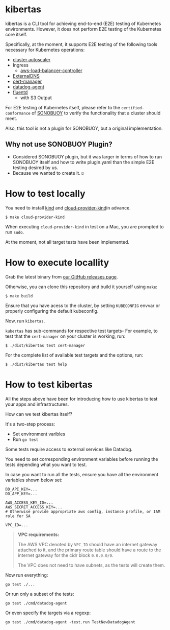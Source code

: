 # kibertas

kibertas is a CLI tool for achieving end-to-end (E2E) testing of Kubernetes environments. However, it does not perform E2E testing of the Kubernetes core itself.

Specifically, at the moment, it supports E2E testing of the following tools necessary for Kubernetes operations:

- [cluster autoscaler](https://github.com/kubernetes/autoscaler/tree/master/cluster-autoscaler)
- Ingress
    - [aws-load-balancer-controller](https://kubernetes-sigs.github.io/aws-load-balancer-controller/v2.6/)
- [ExternalDNS](https://github.com/kubernetes-sigs/external-dns)
- [cert-manager](https://cert-manager.io/)
- [datadog-agent](https://github.com/DataDog/datadog-agent)
- [fluentd](https://github.com/fluent/fluentd)
  - with S3 Output

For E2E testing of Kubernetes itself, please refer to the `certified-conformance` of [SONOBUOY](https://sonobuoy.io/) to verify the functionality that a cluster should meet.

Also, this tool is not a plugin for SONOBUOY, but a original implementation.

## Why not use SONOBUOY Plugin?

- Considered SONOBUOY plugin, but it was larger in terms of how to run SONOBUOY itself and how to write plugin.yaml than the simple E2E testing desired by us.
- Because we wanted to create it.☺️

# How to test locally

You need to install [kind](https://github.com/kubernetes-sigs/kind) and [cloud-provider-kind](https://github.com/kubernetes-sigs/cloud-provider-kind)in advance.

```
$ make cloud-provider-kind
```

When executing `cloud-provider-kind` in test on a Mac, you are prompted to run `sudo`.

At the moment, not all target tests have been implemented.

# How to execute locallity

Grab the latest binary from [our GitHub releases page](https://github.com/chatwork/kibertas/releases).

Otherwise, you can clone this repository and build it yourself using `make`:

```
$ make build
```

Ensure that you have acess to the cluster, by setting `KUBECONFIG` envvar or properly configuring the default kubeconfig.

Now, run `kibertas`.

`kubertas` has sub-commands for respective test targets- For example, to test that the `cert-manager` on your cluster is working, run:

```
$ ./dist/kibertas test cert-manager
```

For the complete list of available test targets and the options, run:

```
$ ./dist/kibertas test help
```

# How to test kibertas

All the steps above have been for introducing how to use kibertas to test your apps and infrastructures.

How can we test kibertas itself?

It's a two-step process:

- Set environment varibles
- Run `go test`

Some tests require access to external services like Datadog.

You need to set corresponding environment variables before running the tests depending
what you want to test.

In case you want to run all the tests, ensure you have all the environment variables shown below set:

```
DD_API_KEY=...
DD_APP_KEY=...

AWS_ACCESS_KEY_ID=...
AWS_SECRET_ACCESS_KEY=...
# Otherwise provide appropriate aws config, instance profile, or IAM role for SA

VPC_ID=...
```

> **VPC requirements:**
>
> The AWS VPC denoted by `VPC_ID` should have an internet gateway attached to it, and the primary route table should have a route to the internet gateway for the cidr block `0.0.0.0/0`.
>
> The VPC does not need to have subnets, as the tests will create them.

Now run everything:

```
go test ./...
```

Or run only a subset of the tests:

```
go test ./cmd/datadog-agent
```

Or even specify the targets via a regexp:

```
go test ./cmd/datadog-agent -test.run TestNewDatadogAgent
```
